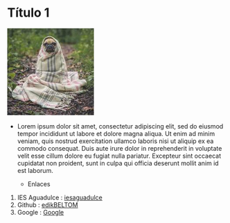 
# Título 1
 ![image1](/img/1025-200x200.jpg)  <br>
 
 * Lorem ipsum dolor sit amet, consectetur adipiscing elit, sed do eiusmod tempor incididunt ut labore et dolore magna aliqua. Ut enim ad minim veniam, quis nostrud exercitation ullamco laboris nisi ut aliquip ex ea commodo consequat. Duis aute irure dolor in reprehenderit in voluptate velit esse cillum dolore eu fugiat nulla pariatur. Excepteur sint occaecat cupidatat non proident, sunt in culpa qui officia deserunt mollit anim id est laborum.


    - Enlaces
1. IES Aguadulce : [iesaguadulce](http://www.iesaguadulce.es/centro/)  <br>
2. Github : [edikBELTOM](https://github.com/edikBELTOM)  <br>
3. Google : [Google](https://www.google.es/)
